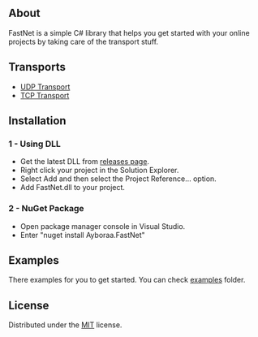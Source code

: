 ## About

FastNet is a simple C# library that helps you get started with your online projects by taking care of the transport stuff.

## Transports

- [UDP Transport](/src/Udp)
- [TCP Transport](/src/Tcp)


## Installation

### 1 - Using DLL

- Get the latest DLL from [releases page](https://github.com/ayboraa/FastNet/releases).
- Right click your project in the Solution Explorer.
- Select Add and then select the Project Reference... option.
- Add FastNet.dll to your project.
    
    
### 2 - NuGet Package

- Open package manager console in Visual Studio.
- Enter "nuget install Ayboraa.FastNet"
    
## Examples

There examples for you to get started. You can check [examples](/examples) folder.

## License

Distributed under the [MIT](LICENSE) license.
